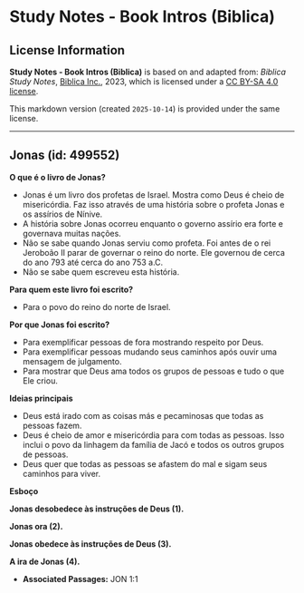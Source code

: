 # Study Notes - Book Intros (Biblica)

## License Information

**Study Notes - Book Intros (Biblica)** is based on and adapted from: _Biblica Study Notes_, [Biblica Inc.](https://www.biblica.com/), 2023, which is licensed under a [CC BY-SA 4.0 license](https://creativecommons.org/licenses/by-sa/4.0/legalcode.en).

This markdown version (created `2025-10-14`) is provided under the same license.



--------------------------------

## Jonas (id: 499552)

**O que é o livro de Jonas?**

* Jonas é um livro dos profetas de Israel. Mostra como Deus é cheio de misericórdia. Faz isso através de uma história sobre o profeta Jonas e os assírios de Nínive.
* A história sobre Jonas ocorreu enquanto o governo assírio era forte e governava muitas nações.
* Não se sabe quando Jonas serviu como profeta. Foi antes de o rei Jeroboão II parar de governar o reino do norte. Ele governou de cerca do ano 793 até cerca do ano 753 a.C.
* Não se sabe quem escreveu esta história.

**Para quem este livro foi escrito?**

* Para o povo do reino do norte de Israel.

**Por que Jonas foi escrito?**

* Para exemplificar pessoas de fora mostrando respeito por Deus.
* Para exemplificar pessoas mudando seus caminhos após ouvir uma mensagem de julgamento.
* Para mostrar que Deus ama todos os grupos de pessoas e tudo o que Ele criou.

**Ideias principais**

* Deus está irado com as coisas más e pecaminosas que todas as pessoas fazem.
* Deus é cheio de amor e misericórdia para com todas as pessoas. Isso inclui o povo da linhagem da família de Jacó e todos os outros grupos de pessoas.
* Deus quer que todas as pessoas se afastem do mal e sigam seus caminhos para viver.

**Esboço**

**Jonas desobedece às instruções de Deus (1\).**

**Jonas ora (2\).**

**Jonas obedece às instruções de Deus (3\).**

**A ira de Jonas (4\).**

* **Associated Passages:** JON 1:1

